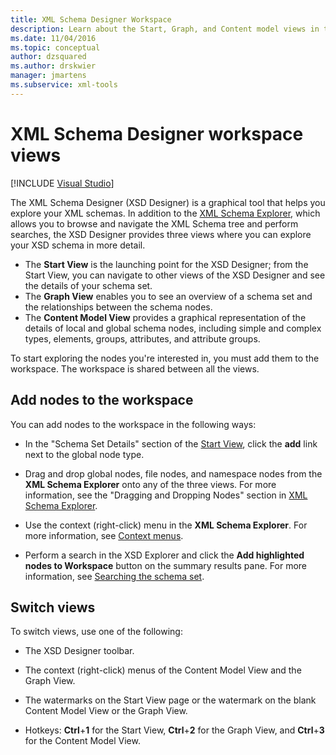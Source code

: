 ```yaml
---
title: XML Schema Designer Workspace
description: Learn about the Start, Graph, and Content model views in the XML Schema Designer (XSD Designer) workspace in Visual Studio.
ms.date: 11/04/2016
ms.topic: conceptual
author: dzsquared
ms.author: drskwier
manager: jmartens
ms.subservice: xml-tools
---
```

# XML Schema Designer workspace views

 [!INCLUDE [Visual Studio](~/includes/applies-to-version/vs-windows-only.md)]

The XML Schema Designer (XSD Designer) is a graphical tool that helps you explore your XML schemas. In addition to the [XML Schema Explorer](../xml-tools/xml-schema-explorer.md), which allows you to browse and navigate the XML Schema tree and perform searches, the XSD Designer provides three views where you can explore your XSD schema in more detail.

- The **Start View** is the launching point for the XSD Designer; from the Start View, you can navigate to other views of the XSD Designer and see the details of your schema set.
- The **Graph View** enables you to see an overview of a schema set and the relationships between the schema nodes.
- The **Content Model View** provides a graphical representation of the details of local and global schema nodes, including simple and complex types, elements, groups, attributes, and attribute groups.

To start exploring the nodes you're interested in, you must add them to the workspace. The workspace is shared between all the views.

## Add nodes to the workspace

You can add nodes to the workspace in the following ways:

- In the "Schema Set Details" section of the [Start View](../xml-tools/start-view.md), click the **add** link next to the global node type.

- Drag and drop global nodes, file nodes, and namespace nodes from the **XML Schema Explorer** onto any of the three views. For more information, see the "Dragging and Dropping Nodes" section in [XML Schema Explorer](../xml-tools/xml-schema-explorer.md).

- Use the context (right-click) menu in the **XML Schema Explorer**. For more information, see [Context menus](../xml-tools/context-menus-xml-schema-explorer.md).

- Perform a search in the XSD Explorer and click the **Add highlighted nodes to Workspace** button on the summary results pane. For more information, see [Searching the schema set](../xml-tools/searching-the-schema-set.md).

## Switch views

To switch views, use one of the following:

- The XSD Designer toolbar.

- The context (right-click) menus of the Content Model View and the Graph View.

- The watermarks on the Start View page or the watermark on the blank Content Model View or the Graph View.

- Hotkeys: **Ctrl**+**1** for the Start View, **Ctrl**+**2** for the Graph View, and **Ctrl**+**3** for the Content Model View.
